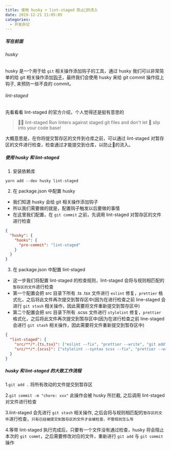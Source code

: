 ```yaml
---
title: 使用 husky + lint-staged 防止💩的流入
date: 2019-12-21 21:05:05
categories:
  - 开发杂记
---
```


##### 写在前面

###### husky

husky 是一个用于给 `git` 相关操作添加钩子的工具，通过 husky 我们可以非常简单的给 git 相关操作添加[钩子](https://git-scm.com/book/en/v2/Customizing-Git-Git-Hooks)，最终我们会使用 husky 来给 git commit 操作挂上钩子, 来预防一些不良的 commit。

###### lint-staged

先看看看 lint-staged 的官方介绍，个人觉得还是挺有意思的

> &#x1f6ab;&#x1f4a9; lint-staged
> Run linters against staged git files and don't let &#x1f4a9; slip into your code base!

大概意思是，在你将提交暂存区的文件到仓库之前，可以通过 lint-staged 对暂存区的文件进行检查，检查通过才能提交到仓库，以防止&#x1f4a9;的流入。

<!--more-->

##### 使用 husky 和 lint-staged

1. 安装依赖库

```shell
yarn add --dev husky lint-staged
```

2. 在 package.json 中配置 husky

- 我们知道 husky 会给 git 相关操作添加钩子
- 所以我们需要做的就是，配置钩子触发以后要做的事情
- 在这里我们配置，在 `git commit` 之前，先调用 lint-staged 对暂存区的文件进行检查

```json
{
  "husky": {
    "hooks": {
      "pre-commit": "lint-staged"
    }
  }
}
```

3. 在 package.json 中配置 lint-staged

- 这一步我们将配置 lint-staged 的检查规则，lint-staged 会将与规则相匹配的`暂存区的文件`进行检查
- 第一个配置会把 src 目录下所有 .ts .tsx 文件进行 `eslint` 修复，`prettier` 格式化，之后将此文件再次提交到暂存区中(因为在进行检查之前 line-staged 会进行 `git stash` 相关操作，因此需要将文件重新提交到暂存区中)
- 第二个配置会把 src 目录下所有 .scss 文件进行 `stylelint` 修复，`prettier` 格式化，之后将此文件再次提交到暂存区中(因为在进行检查之前 line-staged 会进行 `git stash` 相关操作，因此需要将文件重新提交到暂存区中)

```json
{
  "lint-staged": {
    "src/**/*.{ts,tsx}": ["eslint --fix", "prettier --write", "git add"],
    "src/**/*.{scss}": ["stylelint --syntax scss --fix", "prettier --write", "git add"]
  }
}
```

##### husky 和 lint-staged 的大致工作流程

1.`git add .` 将所有改动的文件提交到暂存区

2.`git commit -m "chore: xxx"` 此操作会被 husky 所拦截, 之后调用 lint-staged 对文件进行检查

3.lint-staged 会先进行 `git stash` 相关操作, 之后会将与规则相匹配的`暂存区的文件`进行检查，`只有已经被提交到暂存区的文件才会被检查，不管规则怎么写`

4.等带 lint-staged 执行完成后，只要有一个文件没有通过检查，husky 将会阻止本次的 `git commt`，之后需要修改对应的文件，重新进行 `git add` 与 `git commit` 操作
